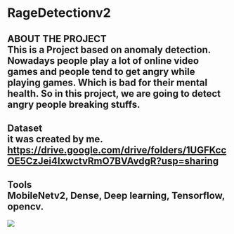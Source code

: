 # RageDetectionv2
ABOUT THE PROJECT <br />
This is a Project based on anomaly detection. Nowadays people play a lot of online
video games and people tend to get angry while playing games. Which is bad
for their mental health. So in this project, we are going to detect
angry people breaking stuffs.
-------------------------------------------------------------------------------------
Dataset <br />
it was created by me.
https://drive.google.com/drive/folders/1UGFKccOE5CzJei4IxwctvRmO7BVAvdgR?usp=sharing
-------------------------------------------------------------------------------------
Tools <br />
MobileNetv2, Dense,
Deep learning,
Tensorflow, opencv.
-------------------------------------------------------------------------------------
<img src = "https://drive.google.com/file/d/1dj_4Iqwg4ZLegwLOJWUx0oby_sOmGhTG/view?usp=sharing">
